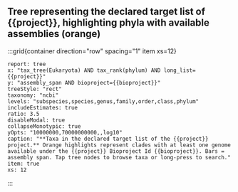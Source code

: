 ## Tree representing the declared target list of {{project}}, highlighting phyla with available assemblies (orange)

:::grid{container direction="row" spacing="1" item xs=12}

```report
report: tree
x: "tax_tree(Eukaryota) AND tax_rank(phylum) AND long_list={{project}}"
y: "assembly_span AND bioproject={{bioproject}}"
treeStyle: "rect"
taxonomy: "ncbi"
levels: "subspecies,species,genus,family,order,class,phylum"
includeEstimates: true
ratio: 3.5
disableModal: true
collapseMonotypic: true
yOpts: "10000000,70000000000,,log10"
caption: "**Taxa in the declared target list of the {{project}} project.** Orange highlights represent clades with at least one genome available under the {{project}} Bioproject Id {{bioproject}}. Bars = assembly span. Tap tree nodes to browse taxa or long-press to search."
item: true
xs: 12
```

:::
